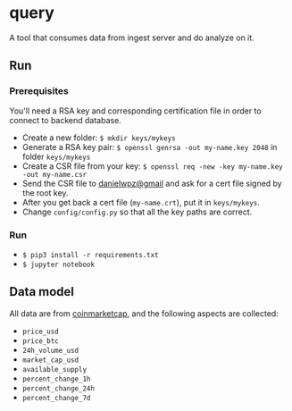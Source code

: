 # query
A tool that consumes data from ingest server and do analyze on it.

## Run
### Prerequisites
You'll need a RSA key and corresponding certification file in order to connect to backend database.
- Create a new folder: `$ mkdir keys/mykeys`
- Generate a RSA key pair: `$ openssl genrsa -out my-name.key 2048` in folder `keys/mykeys`
- Create a CSR file from your key: `$ openssl req -new -key my-name.key -out my-name.csr`
- Send the CSR file to [danielwpz@gmail](mailto:danielwpz@gmail.com) and ask for a cert file signed by the root key.
- After you get back a cert file (`my-name.crt`), put it in `keys/mykeys`.
- Change `config/config.py` so that all the key paths are correct.

### Run
- `$ pip3 install -r requirements.txt`
- `$ jupyter notebook`

## Data model
All data are from [coinmarketcap](https://coinmarketcap.com/api/), and the following aspects are collected:
- `price_usd`
- `price_btc`
- `24h_volume_usd`
- `market_cap_usd`
- `available_supply`
- `percent_change_1h`
- `percent_change_24h`
- `percent_change_7d`
